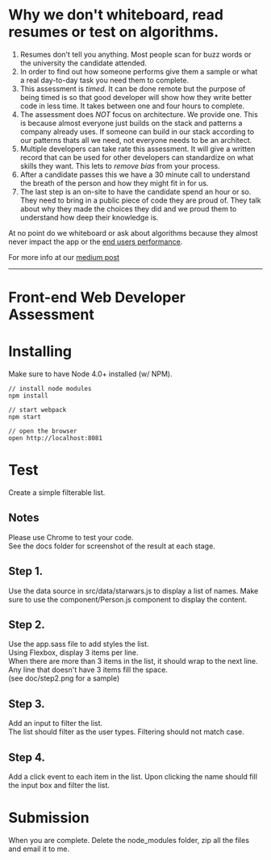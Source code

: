 # Why we don't whiteboard, read resumes or test on algorithms.

1. Resumes don't tell you anything. Most people scan for buzz
words or the university the candidate attended.
2. In order to find out how someone performs give them a sample
or what a real day-to-day task you need them to complete.
3. This assessment is *timed*. It can be done remote but the
purpose of being timed is so that good developer will show
how they write better code in less time. It takes between one
and four hours to complete.
4. The assessment does *NOT* focus on architecture. We provide
one. This is because almost everyone just builds on the stack
and patterns a company already uses. If someone can build in
our stack according to our patterns thats all we need, not
everyone needs to be an architect.
5. Multiple developers can take rate this assessment. It will
give a written record that can be used for other developers
can standardize on what skills they want. This lets to *remove
bias* from your process.
6. After a candidate passes this we have a 30 minute call to
understand the breath of the person and how they might fit in
for us.
7. The last step is an on-site to have the candidate spend an
hour or so. They need to bring in a public piece of code they
are proud of. They talk about why they made the choices they
did and we proud them to understand how deep their knowledge is.

At no point do we whiteboard or ask about algorithms because
they almost never impact the app or the [end users performance](https://medium.com/@puppybits/letting-people-in-the-door-how-and-why-to-get-page-loads-under-2-seconds-340c487bd81d#.sp3ht6mgx).

For more info at our [medium post](https://medium.com/@puppybits/diversity-in-tech-in-3-easy-steps-d862609ee0d1#.a9s4jfdsc)

---

# Front-end Web Developer Assessment

# Installing

Make sure to have Node 4.0+ installed (w/ NPM).

```
// install node modules
npm install

// start webpack
npm start

// open the browser
open http://localhost:8081

```

# Test
Create a simple filterable list.

## Notes
  Please use Chrome to test your code.  
  See the docs folder for screenshot of the result at each stage.

## Step 1.
  Use the data source in src/data/starwars.js to display a list of names.
  Make sure to use the component/Person.js component to display the content.

## Step 2.
  Use the app.sass file to add styles the list.   
  Using Flexbox, display 3 items per line.    
  When there are more than 3 items in the list, it should wrap to the next line.  
  Any line that doesn't have 3 items fill the space.   
  (see doc/step2.png for a sample)  

## Step 3.
  Add an input to filter the list.  
  The list should filter as the user types.
  Filtering should not match case.

## Step 4.
  Add a click event to each item in the list.
  Upon clicking the name should fill the input box and filter the list.



# Submission
  When you are complete. Delete the node_modules folder, zip all the files and email it to me.
